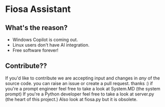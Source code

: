 # Fiosa Assistant

## What's the reason?
- Windows Copilot is coming out.
- Linux users don't have AI integration.
- Free software forever!

## Contribute??
If you'd like to contribute we are accepting input and changes in *any* of the source code. you can raise an issue or create a pull request. thanks :)
if you're a prompt engineer feel free to take a look at System.MD (the system prompt)
If you're a Python developer feel free to take a look at server.py (the heart of this project.)
Also look at fiosa.py but it is obsolete.
